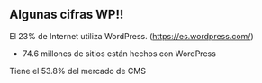 ## Algunas cifras WP!!

El 23% de Internet utiliza WordPress. (https://es.wordpress.com/)

+ 74.6 millones de sitios están hechos con WordPress

Tiene el 53.8% del mercado de CMS
